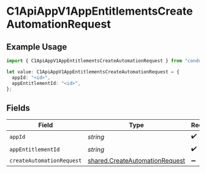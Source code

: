 # C1ApiAppV1AppEntitlementsCreateAutomationRequest

## Example Usage

```typescript
import { C1ApiAppV1AppEntitlementsCreateAutomationRequest } from "conductorone-sdk-typescript/sdk/models/operations";

let value: C1ApiAppV1AppEntitlementsCreateAutomationRequest = {
  appId: "<id>",
  appEntitlementId: "<id>",
};
```

## Fields

| Field                                                                                   | Type                                                                                    | Required                                                                                | Description                                                                             |
| --------------------------------------------------------------------------------------- | --------------------------------------------------------------------------------------- | --------------------------------------------------------------------------------------- | --------------------------------------------------------------------------------------- |
| `appId`                                                                                 | *string*                                                                                | :heavy_check_mark:                                                                      | N/A                                                                                     |
| `appEntitlementId`                                                                      | *string*                                                                                | :heavy_check_mark:                                                                      | N/A                                                                                     |
| `createAutomationRequest`                                                               | [shared.CreateAutomationRequest](../../../sdk/models/shared/createautomationrequest.md) | :heavy_minus_sign:                                                                      | N/A                                                                                     |